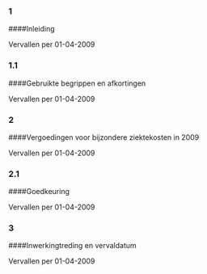 <meta http-equiv='Content-Type' content='text/html; charset=utf-8' />

### 1  

####Inleiding

Vervallen per 01-04-2009 

### 1.1  

####Gebruikte begrippen en afkortingen

Vervallen per 01-04-2009 

### 2  

####Vergoedingen voor bijzondere ziektekosten in 2009

Vervallen per 01-04-2009 

### 2.1  

####Goedkeuring

Vervallen per 01-04-2009 

### 3  

####Inwerkingtreding en vervaldatum

Vervallen per 01-04-2009 

